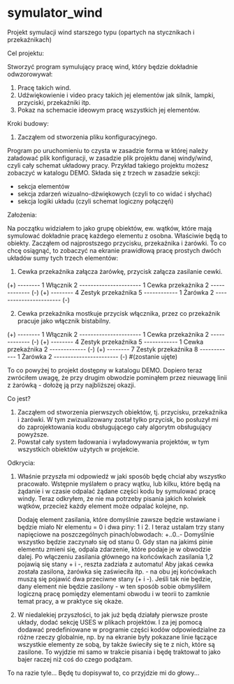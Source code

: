 # symulator_wind
Projekt symulacji wind starszego typu (opartych na stycznikach i przekaźnikach)


Cel projektu:

Stworzyć program symulujący pracę wind, który będzie dokładnie odwzorowywał:

1. Pracę takich wind.
2. Udźwiękowienie i video pracy takich jej elementów jak silnik, lampki, przyciski, przekaźniki itp.
3. Pokaz na schemacie ideowym pracę wszystkich jej elementów.


Kroki budowy:

1. Zacząłem od stworzenia pliku konfiguracyjnego.

Program po uruchomieniu to czysta w zasadzie forma w której należy załadować plik konfiguracji,
w zasadzie plik projektu danej windy/wind, czyli cały schemat układowy pracy. Przykład takiego projektu
możesz zobaczyć w katalogu DEMO. Składa się z trzech w zasadzie sekcji:
 - sekcja elementów
 - sekcja zdarzeń wizualno-dźwiękowych (czyli to co widać i słychać)
 - sekcja logiki układu (czyli schemat logiczny połączęń)


Założenia:

Na początku widziałem to jako grupę obiektów, ew. wątków, które mają symulować dokładnie pracę każdego
elementu z osobna. Właściwie będą to obiekty. Zacząłem od najprostszego przycisku, przekaźnika i żarówki.
To co chcę osiągnąć, to zobaczyć na ekranie prawidłową pracę prostych dwóch układów sumy tych trzech elementów:

1. Cewka przekaźnika załącza żarówkę, przycisk załącza zasilanie cewki.

(+) -------- 1 Włącznik 2 ---------------------- 1 Cewka przekażnika 2 ------------- (-)
(+) -------- 4 Zestyk przekaźnika 5 ------------ 1 Żarówka 2 ----------------------- (-)

2. Cewka przekaźnika mostkuje przycisk włącznika, przez co przekaźnik pracuje jako włącznik bistabilny.

(+) -------- 1 Włącznik 2 ---------------------- 1 Cewka przekażnika 2 ------------- (-)
(+) -------- 4 Zestyk przekaźnika 5 ------------ 1 Cewka przekaźnika 2 ------------- (-)
(+) -------- 7 Zestyk przekaźnika 8 ------------ 1 Żarówka 2 ----------------------- (-)     #(zostanie ujęte)

To co powyżej to projekt dostępny w katalogu DEMO. Dopiero teraz zwróciłem uwagę, że przy drugim obwodzie
pominąłem przez nieuwagę linii z żarówką - dołożę ją przy najbliższej okazji.


Co jest?

1. Zacząłem od stworzenia pierwszych obiektów, tj. przycisku, przekaźnika i żarówki. W tym zwizualizowany został
   tylko przycisk, bo posłuzył mi do zaprojektowania kodu obsługującego cały algorytm obsługujący powyższe.
2. Powstał cały system ładowania i wyładowywania projektów, w tym wszystkich obiektów użytych w projekcie.


Odkrycia:

1. Właśnie przyszła mi odpowiedź w jaki sposób będę chciał aby wszystko pracowało. Wstępnie myślałem o pracy wątku,
   lub kilku, które będą na żądanie i w czasie odpalać żądane części kodu by symulować pracę windy.
   Teraz odkryłem, że nie ma potrzeby pisania jakich kolwiek wątków, przecież każdy element może odpalać kolejne, np.

   Dodaję element zasilania, które domyślnie zawsze będzie wstawiane i będzie miało Nr elementu = 0 i dwa piny: 1 i 2.
   I teraz ustalam trzy stany napięciowe na poszczególnych pinach/obwodach:    +..0..-
   Domyślnie wszystko będzie zaczynało się od stanu 0.
   Gdy stan na jakimś pinie elementu zmieni się, odpala zdarzenie, które podaje je w obwodzie dalej.
   Po włączeniu zasilania głównego na końcówkach zasilania 1,2 pojawią się stany + i -, reszta zadziała z automatu!
   Aby jakaś cewka została zasilona, żarówka się zaświeciła itp. - na obu jej końcówkach muszą się pojawić dwa przeciwne
   stany (+ i -). Jeśli tak nie będzie, dany element nie będzie zasilony - w ten sposób sobie obmyśliłem logiczną pracę
   pomiędzy elementami obwodu i w teorii to zamknie temat pracy, a w praktyce się okaże.

2. W niedalekiej przyszłości, to jak już będą działały pierwsze proste układy, dodać sekcję USES w plikach projektów.
   I za jej pomocą dodawać predefiniowane w programie części kodów odpowiedzialne za różne rzeczy globalnie, np.
   by na ekranie były pokazane linie łączące wszystkie elementy ze sobą, by także świeciły się te z nich, które są zasilone.
   To wyjdzie mi samo w trakcie pisania i będę traktował to jako bajer raczej niż coś do czego podążam.

To na razie tyle... Będę tu dopisywał to, co przyjdzie mi do głowy...
